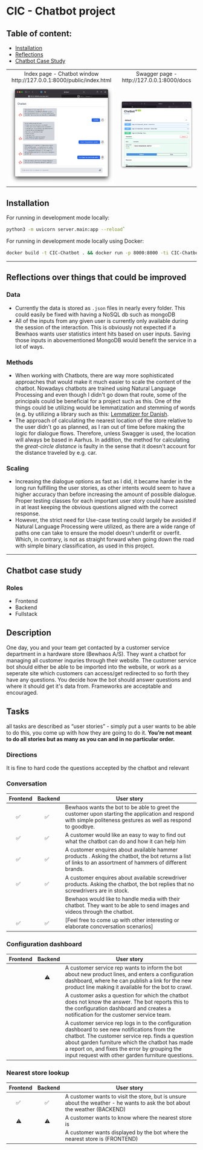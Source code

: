 # CIC - Chatbot project
## Table of content:
- [Installation](#Installation)
- [Reflections](#Reflections)
- [Chatbot Case Study](#Chatbot)

<table>
  <tr>
    <td align="middle">Index page - Chatbot window <br>http://127.0.0.1:8000/public/index.html</td>
    <td align="middle">Swagger page - <br>http://127.0.0.1:8000/docs </td>
  </tr>
  <tr>
    <td><img src="img/Index.png" width="100%" /></td>
    <td><img src="img/Swagger.png" width="100%" /></td>
  </tr>
 </table>

## Installation

For running in development mode locally:
```bash
python3 -m uvicorn server.main:app --reload`
```

For running in development mode locally using Docker:
```bash
docker build -t CIC-Chatbot . && docker run -p 8000:8000 -ti CIC-Chatbot:latest
```

---

## Reflections over things that could be improved
### Data
- Currently the data is stored as `.json` files in nearly every folder. This could easily be fixed with having a NoSQL db such as mongoDB
- All of the inputs from any given user is currently only available during the session of the interaction. This is obviously not expected if a Bewhaos wants user statistics intent hits based on user inputs. Saving those inputs in abovementioned MongoDB would benefit the service in a lot of ways.

### Methods
- When working with Chatbots, there are way more sophisticated approaches that would make it much easier to scale the content of the chatbot. Nowadays chatbots are trained using Natural Language Processing and even though I didn't go down that route, some of the principals could be beneficial for a project such as this. One of the things could be utilizing would be lemmatization and stemming of words (e.g. by utilizing a library such as this: [Lemmatizer for Danish](https://github.com/sorenlind/lemmy). 
- The approach of calculating the nearest location of the store relative to the user didn't go as planned, as I ran out of time before making the logic for dialogue flows. Therefore, unless Swagger is used, the location will always be based in Aarhus. In addition, the method for calculating the _great-circle distance_ is faulty in the sense that it doesn't account for the distance traveled by e.g. car.

### Scaling
- Increasing the dialogue options as fast as I did, it became harder in the long run fulfilling the user stories, as other intents would seem to have a higher accuracy than before increasing the amount of possible dialogue. Proper testing classes for each important user story could have assisted in at least keeping the obvious questions aligned with the correct response. 
- However, the strict need for Use-case testing could  largely be avoided if Natural Language Processing were utilized, as there are a wide range of paths one can take to ensure the model doesn't underfit or overfit. Which, in contrary, is not as straight forward when going down the road with  simple binary classification, as used in this project.    



---
Chatbot case study
------
### Roles
- Frontend
- Backend
- Fullstack

 Description
------
One day, you and your team get contacted by a customer service department in a hardware store (Bewhaos A/S). They want a chatbot for managing all customer inquries through their website.
The customer service bot should either be able to be imported into the website, or work as a seperate site which customers can access/get redirected to so forth they have any questions.
You decide how the bot should answer questions and where it should get it's data from. Frameworks are acceptable and encouraged.
## Tasks
all tasks are described as “user stories” - simply put a user wants to be able to do this, you come up with how they are going to do it. **You’re not meant to do all stories but as many as you can and in no particular order.**
### Directions
It is fine to hard code the questions accepted by the chatbot and relevant
### Conversation
| Frontend | Backend | User story                                                                                                                                                      |
| ------------ |---------|-----------------------------------------------------------------------------------------------------------------------------------------------------------------|
|      ✅  |      ✅  | Bewhaos wants the bot to be able to greet the customer upon starting the application and respond with simple politeness gestures as well as respond to goodbye. |
|      ✅  |     ✅ | A customer would like an easy to way to find out what the chatbot can do and how it can help him                                                                |
|      ✅  |     ✅ | A customer enquires about available hammer products . Asking the chatbot, the bot returns a list of links to an assortment of hammers of different brands.      |
|      ✅  |     ✅ | A customer enquires about available screwdriver products. Asking the chatbot, the bot replies that no screwdrivers are in stock.                                |
|         |      | Bewhaos would like to handle media with their chatbot. They want to be able to send images and videos through the chatbot.                                      |
|      ✅  |      ✅| [Feel free to come up with other interesting or elaborate concversation scenarios]                                                                              |

### Configuration dashboard
| Frontend | Backend | User story                                                                                                                                                      |
| ------------ |---------|-----------------------------------------------------------------------------------------------------------------------------------------------------------------|
|        |      ⚠️ | A customer service rep wants to inform the bot about new product lines, and enters a configuration dashboard, where he can publish a link for the new product line making it available for the bot to crawl. |
|        |         | A customer asks a question for which the chatbot does not know the answer. The bot reports this to the configuration dashboard and creates a notification for the customer service team.|
|        |         | A customer service rep logs in to the configuration dashboard to see new notifications from the chatbot. The customer service rep. finds a question about garden furniture which the chatbot has made a report on, and fixes the error by grouping the input request with other garden furniture questions.|

### Nearest store lookup
| Frontend | Backend | User story                                                                                                                                                      |
|----------|---------|-----------------------------------------------------------------------------------------------------------------------------------------------------------------|
|      ✅   |      ✅  | A customer wants to visit the store, but is unsure about the weather - he wants to ask the bot about the weather (BACKEND)|
|      ⚠️  |      ⚠️ | A customer wants to know where the nearest store is|
|          |         | A customer wants displayed by the bot where the nearest store is (FRONTEND)|


